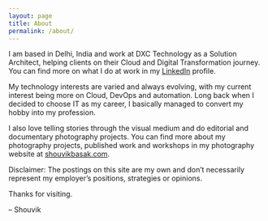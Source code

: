 ```yaml
---
layout: page
title: About
permalink: /about/
---
```


I am based in Delhi, India and work at DXC Technology as a Solution Architect, helping clients on their Cloud and Digital Transformation journey. You can find more on what I do at work in my [LinkedIn](https://www.linkedin.com/in/shouvikbasak/) profile.

My technology interests are varied and always evolving, with my current interest being more on Cloud, DevOps and automation. Long back when I decided to choose IT as my career, I basically managed to convert my hobby into my profession.

I also love telling stories through the visual medium and do editorial and documentary photography projects. You can find more about my photography projects, published work and workshops in my photography website at [shouvikbasak.com](https://www.shouvikbasak.com/).

Disclaimer: The postings on this site are my own and don’t necessarily represent my employer’s positions, strategies or opinions.

Thanks for visiting.

– Shouvik
